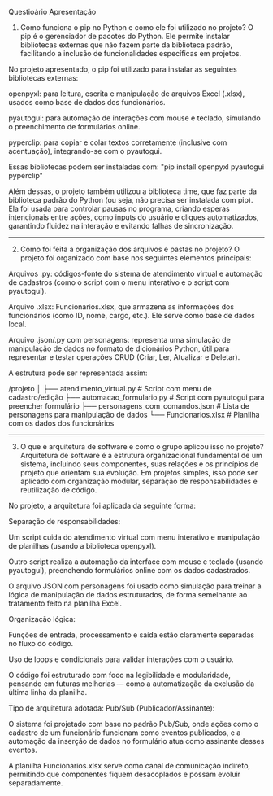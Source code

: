 Questioário Apresentação

1. Como funciona o pip no Python e como ele foi utilizado no projeto?
O pip é o gerenciador de pacotes do Python. Ele permite instalar bibliotecas externas que não fazem parte da biblioteca padrão, facilitando a inclusão de funcionalidades específicas em projetos.

No projeto apresentado, o pip foi utilizado para instalar as seguintes bibliotecas externas:

openpyxl: para leitura, escrita e manipulação de arquivos Excel (.xlsx), usados como base de dados dos funcionários.

pyautogui: para automação de interações com mouse e teclado, simulando o preenchimento de formulários online.

pyperclip: para copiar e colar textos corretamente (inclusive com acentuação), integrando-se com o pyautogui.

Essas bibliotecas podem ser instaladas com: "pip install openpyxl pyautogui pyperclip"

Além dessas, o projeto também utilizou a biblioteca time, que faz parte da biblioteca padrão do Python (ou seja, não precisa ser instalada com pip). Ela foi usada para controlar pausas no programa, criando esperas intencionais entre ações, como inputs do usuário e cliques automatizados, garantindo fluidez na interação e evitando falhas de sincronização.

--------------------------------------------------------------------------------------------------------------------------------------------------------------------------------------------------------------------------------------------

2. Como foi feita a organização dos arquivos e pastas no projeto?
O projeto foi organizado com base nos seguintes elementos principais:

Arquivos .py: códigos-fonte do sistema de atendimento virtual e automação de cadastros (como o script com o menu interativo e o script com pyautogui).

Arquivo .xlsx: Funcionarios.xlsx, que armazena as informações dos funcionários (como ID, nome, cargo, etc.). Ele serve como base de dados local.

Arquivo .json/.py com personagens: representa uma simulação de manipulação de dados no formato de dicionários Python, útil para representar e testar operações CRUD (Criar, Ler, Atualizar e Deletar).

A estrutura pode ser representada assim:

/projeto
│
├── atendimento_virtual.py        # Script com menu de cadastro/edição
├── automacao_formulario.py       # Script com pyautogui para preencher formulário
├── personagens_com_comandos.json # Lista de personagens para manipulação de dados
└── Funcionarios.xlsx             # Planilha com os dados dos funcionários

----------------------------------------------------------------------------------------------------------------------------------------------------------------------------------------------------------------------------------------

3. O que é arquitetura de software e como o grupo aplicou isso no projeto?
Arquitetura de software é a estrutura organizacional fundamental de um sistema, incluindo seus componentes, suas relações e os princípios de projeto que orientam sua evolução. Em projetos simples, isso pode ser aplicado com organização modular, separação de responsabilidades e reutilização de código.

No projeto, a arquitetura foi aplicada da seguinte forma:

Separação de responsabilidades:

Um script cuida do atendimento virtual com menu interativo e manipulação de planilhas (usando a biblioteca openpyxl).

Outro script realiza a automação da interface com mouse e teclado (usando pyautogui), preenchendo formulários online com os dados cadastrados.

O arquivo JSON com personagens foi usado como simulação para treinar a lógica de manipulação de dados estruturados, de forma semelhante ao tratamento feito na planilha Excel.

Organização lógica:

Funções de entrada, processamento e saída estão claramente separadas no fluxo do código.

Uso de loops e condicionais para validar interações com o usuário.

O código foi estruturado com foco na legibilidade e modularidade, pensando em futuras melhorias — como a automatização da exclusão da última linha da planilha.

Tipo de arquitetura adotada: Pub/Sub (Publicador/Assinante):

O sistema foi projetado com base no padrão Pub/Sub, onde ações como o cadastro de um funcionário funcionam como eventos publicados, e a automação da inserção de dados no formulário atua como assinante desses eventos.

A planilha Funcionarios.xlsx serve como canal de comunicação indireto, permitindo que componentes fiquem desacoplados e possam evoluir separadamente.
